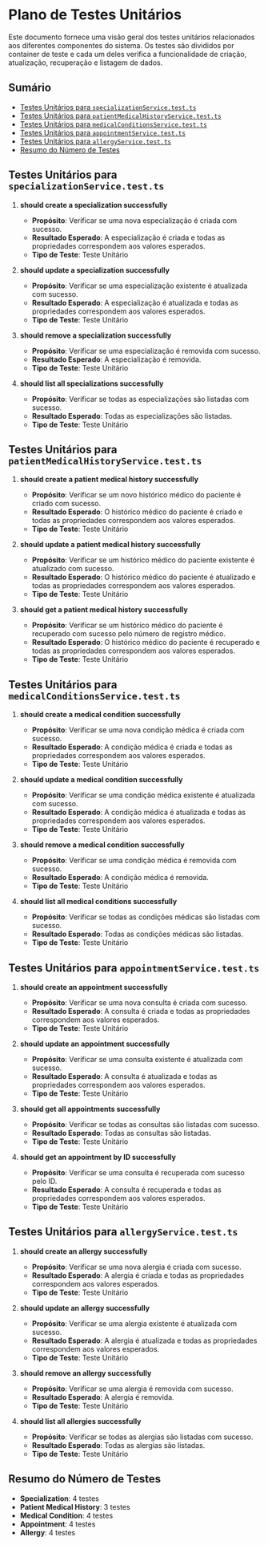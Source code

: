 # Plano de Testes Unitários

Este documento fornece uma visão geral dos testes unitários relacionados aos diferentes componentes do sistema. Os testes são divididos por container de teste e cada um deles verifica a funcionalidade de criação, atualização, recuperação e listagem de dados.

## Sumário

- [Testes Unitários para `specializationService.test.ts`](#testes-unitários-para-specializationservicetests)
- [Testes Unitários para `patientMedicalHistoryService.test.ts`](#testes-unitários-para-patientmedicalhistoryservicetests)
- [Testes Unitários para `medicalConditionsService.test.ts`](#testes-unitários-para-medicalconditionsservicetests)
- [Testes Unitários para `appointmentService.test.ts`](#testes-unitários-para-appointmentservicetests)
- [Testes Unitários para `allergyService.test.ts`](#testes-unitários-para-allergyservicetests)
- [Resumo do Número de Testes](#resumo-do-número-de-testes)

## Testes Unitários para `specializationService.test.ts`

1. **should create a specialization successfully**
   - **Propósito**: Verificar se uma nova especialização é criada com sucesso.
   - **Resultado Esperado**: A especialização é criada e todas as propriedades correspondem aos valores esperados.
   - **Tipo de Teste**: Teste Unitário

2. **should update a specialization successfully**
   - **Propósito**: Verificar se uma especialização existente é atualizada com sucesso.
   - **Resultado Esperado**: A especialização é atualizada e todas as propriedades correspondem aos valores esperados.
   - **Tipo de Teste**: Teste Unitário

3. **should remove a specialization successfully**
   - **Propósito**: Verificar se uma especialização é removida com sucesso.
   - **Resultado Esperado**: A especialização é removida.
   - **Tipo de Teste**: Teste Unitário

4. **should list all specializations successfully**
   - **Propósito**: Verificar se todas as especializações são listadas com sucesso.
   - **Resultado Esperado**: Todas as especializações são listadas.
   - **Tipo de Teste**: Teste Unitário

## Testes Unitários para `patientMedicalHistoryService.test.ts`

1. **should create a patient medical history successfully**
   - **Propósito**: Verificar se um novo histórico médico do paciente é criado com sucesso.
   - **Resultado Esperado**: O histórico médico do paciente é criado e todas as propriedades correspondem aos valores esperados.
   - **Tipo de Teste**: Teste Unitário

2. **should update a patient medical history successfully**
   - **Propósito**: Verificar se um histórico médico do paciente existente é atualizado com sucesso.
   - **Resultado Esperado**: O histórico médico do paciente é atualizado e todas as propriedades correspondem aos valores esperados.
   - **Tipo de Teste**: Teste Unitário

3. **should get a patient medical history successfully**
   - **Propósito**: Verificar se um histórico médico do paciente é recuperado com sucesso pelo número de registro médico.
   - **Resultado Esperado**: O histórico médico do paciente é recuperado e todas as propriedades correspondem aos valores esperados.
   - **Tipo de Teste**: Teste Unitário

## Testes Unitários para `medicalConditionsService.test.ts`

1. **should create a medical condition successfully**
   - **Propósito**: Verificar se uma nova condição médica é criada com sucesso.
   - **Resultado Esperado**: A condição médica é criada e todas as propriedades correspondem aos valores esperados.
   - **Tipo de Teste**: Teste Unitário

2. **should update a medical condition successfully**
   - **Propósito**: Verificar se uma condição médica existente é atualizada com sucesso.
   - **Resultado Esperado**: A condição médica é atualizada e todas as propriedades correspondem aos valores esperados.
   - **Tipo de Teste**: Teste Unitário

3. **should remove a medical condition successfully**
   - **Propósito**: Verificar se uma condição médica é removida com sucesso.
   - **Resultado Esperado**: A condição médica é removida.
   - **Tipo de Teste**: Teste Unitário

4. **should list all medical conditions successfully**
   - **Propósito**: Verificar se todas as condições médicas são listadas com sucesso.
   - **Resultado Esperado**: Todas as condições médicas são listadas.
   - **Tipo de Teste**: Teste Unitário

## Testes Unitários para `appointmentService.test.ts`

1. **should create an appointment successfully**
   - **Propósito**: Verificar se uma nova consulta é criada com sucesso.
   - **Resultado Esperado**: A consulta é criada e todas as propriedades correspondem aos valores esperados.
   - **Tipo de Teste**: Teste Unitário

2. **should update an appointment successfully**
   - **Propósito**: Verificar se uma consulta existente é atualizada com sucesso.
   - **Resultado Esperado**: A consulta é atualizada e todas as propriedades correspondem aos valores esperados.
   - **Tipo de Teste**: Teste Unitário

3. **should get all appointments successfully**
   - **Propósito**: Verificar se todas as consultas são listadas com sucesso.
   - **Resultado Esperado**: Todas as consultas são listadas.
   - **Tipo de Teste**: Teste Unitário

4. **should get an appointment by ID successfully**
   - **Propósito**: Verificar se uma consulta é recuperada com sucesso pelo ID.
   - **Resultado Esperado**: A consulta é recuperada e todas as propriedades correspondem aos valores esperados.
   - **Tipo de Teste**: Teste Unitário

## Testes Unitários para `allergyService.test.ts`

1. **should create an allergy successfully**
   - **Propósito**: Verificar se uma nova alergia é criada com sucesso.
   - **Resultado Esperado**: A alergia é criada e todas as propriedades correspondem aos valores esperados.
   - **Tipo de Teste**: Teste Unitário

2. **should update an allergy successfully**
   - **Propósito**: Verificar se uma alergia existente é atualizada com sucesso.
   - **Resultado Esperado**: A alergia é atualizada e todas as propriedades correspondem aos valores esperados.
   - **Tipo de Teste**: Teste Unitário

3. **should remove an allergy successfully**
   - **Propósito**: Verificar se uma alergia é removida com sucesso.
   - **Resultado Esperado**: A alergia é removida.
   - **Tipo de Teste**: Teste Unitário

4. **should list all allergies successfully**
   - **Propósito**: Verificar se todas as alergias são listadas com sucesso.
   - **Resultado Esperado**: Todas as alergias são listadas.
   - **Tipo de Teste**: Teste Unitário

## Resumo do Número de Testes

- **Specialization**: 4 testes
- **Patient Medical History**: 3 testes
- **Medical Condition**: 4 testes
- **Appointment**: 4 testes
- **Allergy**: 4 testes